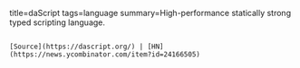 title=daScript
tags=language
summary=High-performance statically strong typed scripting language.
~~~~~~

[Source](https://dascript.org/) | [HN](https://news.ycombinator.com/item?id=24166505)

